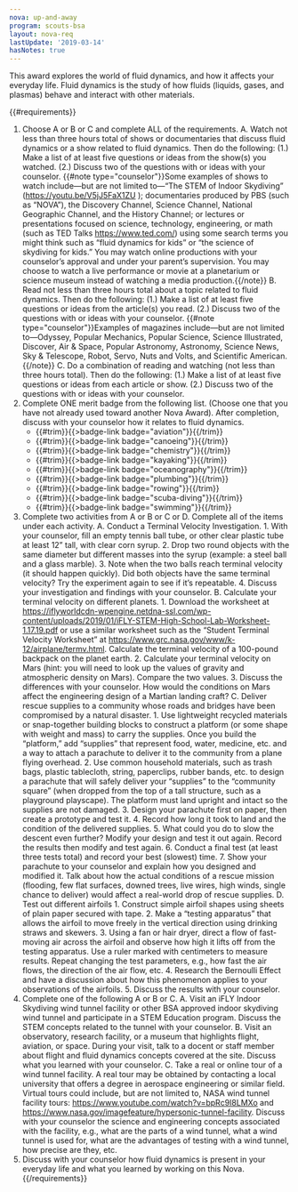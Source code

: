 ```yaml
---
nova: up-and-away
program: scouts-bsa
layout: nova-req
lastUpdate: '2019-03-14'
hasNotes: true
---
```


This award explores the world of fluid dynamics, and how it affects your everyday life. Fluid dynamics is the study of how fluids (liquids, gases, and plasmas) behave and interact with other materials.

{{#requirements}}
1. Choose A or B or C and complete ALL of the requirements.
    A. Watch not less than three hours total of shows or documentaries that discuss fluid dynamics or a show related to fluid dynamics. Then do the following:
        (1.) Make a list of at least five questions or ideas from the show(s) you watched.
        (2.) Discuss two of the questions with or ideas with your counselor.
        {{#note type="counselor"}}Some examples of shows to watch include—but are not limited to—“The STEM of Indoor Skydiving” (https://youtu.be/V5jJ5FaX1ZU ); documentaries produced by PBS (such as “NOVA”), the Discovery Channel, Science Channel, National Geographic Channel, and the History Channel; or lectures or presentations focused on science, technology, engineering, or math (such as TED Talks https://www.ted.com/) using some search terms you might think such as “fluid dynamics for kids” or “the science of skydiving for kids.” You may watch online productions with your counselor’s approval and under your parent’s supervision. You may choose to watch a live performance or movie at a planetarium or science museum instead of watching a media production.{{/note}}
    B. Read not less than three hours total about a topic related to fluid dynamics. Then do the following:
        (1.) Make a list of at least five questions or ideas from the article(s) you read.
        (2.) Discuss two of the questions with or ideas with your counselor.
        {{#note type="counselor"}}Examples of magazines include—but are not limited to—Odyssey, Popular Mechanics, Popular Science, Science Illustrated, Discover, Air & Space, Popular Astronomy, Astronomy, Science News, Sky & Telescope, Robot, Servo, Nuts and Volts, and Scientific American.{{/note}}
    C. Do a combination of reading and watching (not less than three hours total). Then do the following:
        (1.) Make a list of at least five questions or ideas from each article or show.
        (2.) Discuss two of the questions with or ideas with your counselor.
2. Complete ONE merit badge from the following list. (Choose one that you have not already used toward another Nova Award). After completion, discuss with your counselor how it relates to fluid dynamics.
    * {{#trim}}{{>badge-link badge="aviation"}}{{/trim}}
    * {{#trim}}{{>badge-link badge="canoeing"}}{{/trim}}
    * {{#trim}}{{>badge-link badge="chemistry"}}{{/trim}}
    * {{#trim}}{{>badge-link badge="kayaking"}}{{/trim}}
    * {{#trim}}{{>badge-link badge="oceanography"}}{{/trim}}
    * {{#trim}}{{>badge-link badge="plumbing"}}{{/trim}}
    * {{#trim}}{{>badge-link badge="rowing"}}{{/trim}}
    * {{#trim}}{{>badge-link badge="scuba-diving"}}{{/trim}}
    * {{#trim}}{{>badge-link badge="swimming"}}{{/trim}}
3. Complete two activities from A or B or C or D. Complete all of the items under each activity.
    A. Conduct a Terminal Velocity Investigation.
        1. With your counselor, fill an empty tennis ball tube, or other clear plastic tube at least 12” tall, with clear corn syrup.
        2. Drop two round objects with the same diameter but different masses into the syrup (example: a steel ball and a glass marble).
        3. Note when the two balls reach terminal velocity (it should happen quickly). Did both objects have the same terminal velocity? Try the experiment again to see if it’s repeatable.
        4. Discuss your investigation and findings with your counselor.
    B. Calculate your terminal velocity on different planets.
        1. Download the worksheet at https://iflyworldcdn-wpengine.netdna-ssl.com/wp-content/uploads/2019/01/iFLY-STEM-High-School-Lab-Worksheet-1.17.19.pdf or use a similar worksheet such as the “Student Terminal Velocity Worksheet” at https://www.grc.nasa.gov/www/k-12/airplane/termv.html. Calculate the terminal velocity of a 100-pound backpack on the planet earth.
        2. Calculate your terminal velocity on Mars (hint: you will need to look up the values of gravity and atmospheric density on Mars). Compare the two values.
        3. Discuss the differences with your counselor. How would the conditions on Mars affect the engineering design of a Martian landing craft?
    C. Deliver rescue supplies to a community whose roads and bridges have been compromised by a natural disaster.
        1. Use lightweight recycled materials or snap-together building blocks to construct a platform (or some shape with weight and mass) to carry the supplies. Once you build the “platform,” add “supplies” that represent food, water, medicine, etc. and a way to attach a parachute to deliver it to the community from a plane flying overhead.
        2. Use common household materials, such as trash bags, plastic tablecloth, string, paperclips, rubber bands, etc. to design a parachute that will safely deliver your “supplies” to the “community square” (when dropped from the top of a tall structure, such as a playground playscape). The platform must land upright and intact so the supplies are not damaged.
        3. Design your parachute first on paper, then create a prototype and test it.
        4. Record how long it took to land and the condition of the delivered supplies.
        5. What could you do to slow the descent even further? Modify your design and test it out again. Record the results then modify and test again.
        6. Conduct a final test (at least three tests total) and record your best (slowest) time.
        7. Show your parachute to your counselor and explain how you designed and modified it. Talk about how the actual conditions of a rescue mission (flooding, few flat surfaces, downed trees, live wires, high winds, single chance to deliver) would affect a real-world drop of rescue supplies.
    D. Test out different airfoils
        1. Construct simple airfoil shapes using sheets of plain paper secured with tape.
        2. Make a “testing apparatus” that allows the airfoil to move freely in the vertical direction using drinking straws and skewers.
        3. Using a fan or hair dryer, direct a flow of fast-moving air across the airfoil and observe how high it lifts off from the testing apparatus. Use a ruler marked with centimeters to measure results. Repeat changing the test parameters, e.g., how fast the air flows, the direction of the air flow, etc.
        4. Research the Bernoulli Effect and have a discussion about how this phenomenon applies to your observations of the airfoils.
        5. Discuss the results with your counselor.
4. Complete one of the following A or B or C.
    A. Visit an iFLY Indoor Skydiving wind tunnel facility or other BSA approved indoor skydiving wind tunnel and participate in a STEM Education program. Discuss the STEM concepts related to the tunnel with your counselor.
    B. Visit an observatory, research facility, or a museum that highlights flight, aviation, or space. During your visit, talk to a docent or staff member about flight and fluid dynamics concepts covered at the site. Discuss what you learned with your counselor.
    C. Take a real or online tour of a wind tunnel facility. A real tour may be obtained by contacting a local university that offers a degree in aerospace engineering or similar field. Virtual tours could include, but are not limited to, NASA wind tunnel facility tours: https://www.youtube.com/watch?v=bpRc9I8LMXo and https://www.nasa.gov/imagefeature/hypersonic-tunnel-facility. Discuss with your counselor the science and engineering concepts associated with the facility, e.g., what are the parts of a wind tunnel, what a wind tunnel is used for, what are the advantages of testing with a wind tunnel, how precise are they, etc.
5. Discuss with your counselor how fluid dynamics is present in your everyday life and what you learned by working on this Nova.
{{/requirements}}
